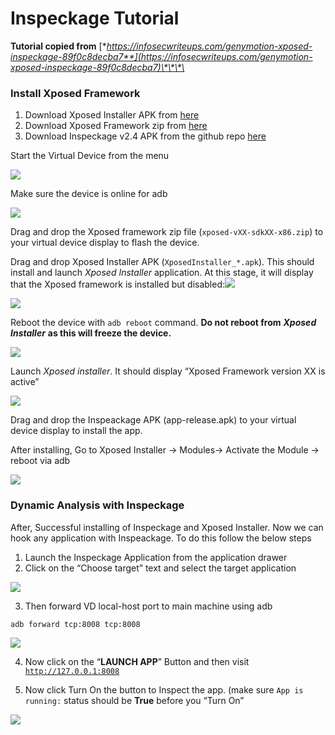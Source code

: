 # Inspeckage Tutorial

**Tutorial copied from** [**https://infosecwriteups.com/genymotion-xposed-inspeckage-89f0c8decba7**](https://infosecwriteups.com/genymotion-xposed-inspeckage-89f0c8decba7)\*\*\*\*

### Install Xposed Framework <a id="ef45"></a>

1. Download Xposed Installer APK from [here](https://forum.xda-developers.com/attachments/xposedinstaller_3-1-5-apk.4393082/)
2. Download Xposed Framework zip from [here](https://dl-xda.xposed.info/framework/sdk25/x86/xposed-v89-sdk25-x86.zip)
3. Download Inspeckage v2.4 APK from the github repo [here](https://github.com/ac-pm/Inspeckage/releases)

Start the Virtual Device from the menu

![](https://miro.medium.com/max/1000/1*7fprdQrerabZFKpDJSbHuA.png)

Make sure the device is online for adb

![](https://miro.medium.com/max/700/1*Pt3zh1Od9ufQuo66rCge3g.png)

Drag and drop the Xposed framework zip file \(`xposed-vXX-sdkXX-x86.zip`\) to your virtual device display to flash the device.

Drag and drop Xposed Installer APK \(`XposedInstaller_*.apk`\). This should install and launch _Xposed Installer_ application. At this stage, it will display that the Xposed framework is installed but disabled:![](https://miro.medium.com/max/30/0*0ddJI69QvpxC8rXq.png?q=20)

![](https://miro.medium.com/max/700/0*0ddJI69QvpxC8rXq.png)

Reboot the device with `adb reboot` command. **Do not reboot from** _**Xposed Installer**_ **as this will freeze the device.**

![](https://miro.medium.com/max/657/1*V_jl42vdOcJLXvS0riI7Gg.png)

Launch _Xposed installer_. It should display “Xposed Framework version XX is active”

![](https://miro.medium.com/max/700/0*QUDB2ryUyIWz3nmZ.png)

Drag and drop the Inspeackage APK \(app-release.apk\) to your virtual device display to install the app.

After installing, Go to Xposed Installer → Modules→ Activate the Module → reboot via adb

![](https://miro.medium.com/max/623/1*7sO6IX46hciTBUtWoyLEFQ.png)

### Dynamic Analysis with Inspeckage <a id="7856"></a>

After, Successful installing of Inspeckage and Xposed Installer. Now we can hook any application with Inspeackage. To do this follow the below steps

1. Launch the Inspeckage Application from the application drawer
2. Click on the “Choose target” text and select the target application

![](https://miro.medium.com/max/700/1*J5J_rCHOC0ga0YJ5kbwqbQ.png)

3. Then forward VD local-host port to main machine using adb

```text
adb forward tcp:8008 tcp:8008
```

![](https://miro.medium.com/max/1000/1*4lEvYQBILsyr3DqTdiOzig.png)

4. Now click on the “**LAUNCH APP**” Button and then visit [`http://127.0.0.1:8008`](http://127.0.0.1:8008/)

5. Now click Turn On the button to Inspect the app. \(make sure `App is running:` status should be **True** before you “Turn On”

![](https://miro.medium.com/max/1000/1*jCs1Qo4vlgKyb6yIGvIl4w.png)

